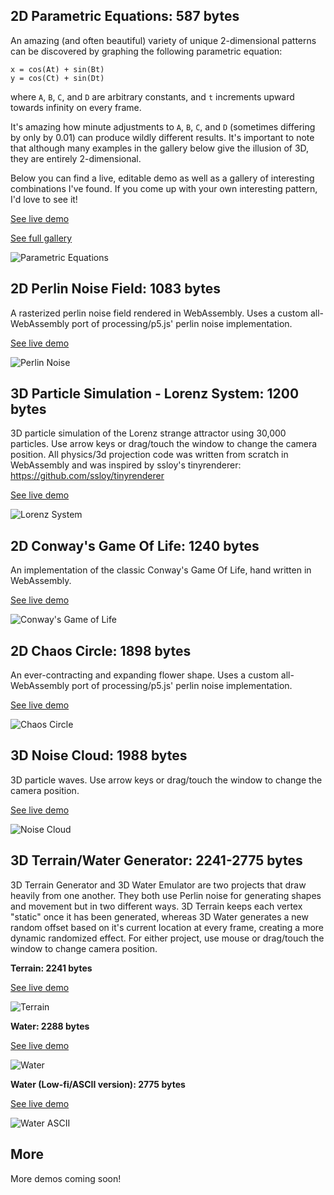 ## 2D Parametric Equations: 587 bytes

An amazing (and often beautiful) variety of unique 2-dimensional patterns can be discovered by graphing the following parametric equation: 
```
x = cos(At) + sin(Bt)
y = cos(Ct) + sin(Dt)
```
where `A`, `B`, `C`, and `D` are arbitrary constants, and `t` increments upward towards infinity on every frame. 

It's amazing how minute adjustments to `A`, `B`, `C`, and `D` (sometimes differing by only by 0.01) can produce wildly different results. It's important to note that although many examples in the gallery below give the illusion of 3D, they are entirely 2-dimensional.

Below you can find a live, editable demo as well as a gallery of interesting combinations I've found. If you come up with your own interesting pattern, I'd love to see it!

[See live demo](/parametric_equations/)

[See full gallery](/parametric_equations/gallery.html)

![Parametric Equations](/images/parametric_equations.png)

## 2D Perlin Noise Field: 1083 bytes

A rasterized perlin noise field rendered in WebAssembly. Uses a custom all-WebAssembly port of processing/p5.js' perlin noise implementation.

[See live demo](/noise_field/)

![Perlin Noise](/images/perlin_noise.png)

## 3D Particle Simulation - Lorenz System: 1200 bytes

3D particle simulation of the Lorenz strange attractor using 30,000 particles. Use arrow keys or drag/touch the window to change the camera position. All physics/3d projection code was written from scratch in WebAssembly and was inspired by ssloy's tinyrenderer: https://github.com/ssloy/tinyrenderer

[See live demo](/lorenz_system/)

![Lorenz System](/images/lorenz_system.png)

## 2D Conway's Game Of Life: 1240 bytes

An implementation of the classic Conway's Game Of Life, hand written in WebAssembly.

[See live demo](/life/)

![Conway's Game of Life](/images/conways_game_of_life.png)

## 2D Chaos Circle: 1898 bytes

An ever-contracting and expanding flower shape. Uses a custom all-WebAssembly port of processing/p5.js' perlin noise implementation.

[See live demo](/chaos_circle/)

![Chaos Circle](/images/chaos_circle.png)

## 3D Noise Cloud: 1988 bytes

3D particle waves. Use arrow keys or drag/touch the window to change the camera position. 

[See live demo](/noise_cloud)

![Noise Cloud](/images/noise_cloud.png)

## 3D Terrain/Water Generator: 2241-2775 bytes

3D Terrain Generator and 3D Water Emulator are two projects that draw heavily from one another. They both use Perlin noise for generating shapes and movement but in two different ways. 3D Terrain keeps each vertex "static" once it has been generated, whereas 3D Water generates a new random offset based on it's current location at every frame, creating a more dynamic randomized effect. For either project, use mouse or drag/touch the window to change camera position.

**Terrain: 2241 bytes**

[See live demo](/terrain)

![Terrain](/images/terrain.png)

**Water: 2288 bytes**

[See live demo](/water)

![Water](/images/water.png)

**Water (Low-fi/ASCII version): 2775 bytes**

[See live demo](/water_ascii)

![Water ASCII](/images/water_ascii.png)

## More

More demos coming soon!
